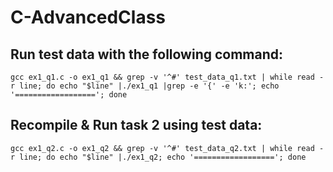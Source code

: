 # C-AdvancedClass

## Run test data with the following command:
```gcc ex1_q1.c -o ex1_q1 && grep -v '^#' test_data_q1.txt | while read -r line; do echo "$line" |./ex1_q1 |grep -e '{' -e 'k:'; echo '=================='; done```

## Recompile & Run task 2 using test data:
```gcc ex1_q2.c -o ex1_q2 && grep -v '^#' test_data_q2.txt | while read -r line; do echo "$line" |./ex1_q2; echo '=================='; done```
